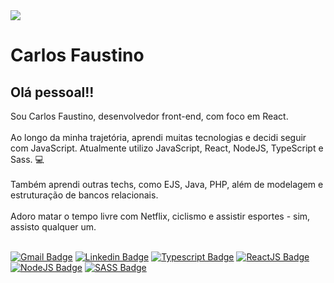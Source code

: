 
<img src="https://avatars3.githubusercontent.com/u/52840669?s=460&u=b3c575a859413727fd2955e65003b429fe90edab&v=4" width="auto" />

# Carlos Faustino

## Olá pessoal!!

Sou Carlos Faustino, desenvolvedor front-end, com foco em React.  <br><br>
Ao longo da minha trajetória, aprendi muitas tecnologias e decidi seguir com JavaScript. Atualmente utilizo JavaScript, React, NodeJS, TypeScript e Sass. :computer:<br><br>
Também aprendi outras techs, como EJS, Java, PHP, além de modelagem e estruturação de bancos relacionais.<br><br>
Adoro matar o tempo livre com Netflix, ciclismo e assistir esportes - sim, assisto qualquer um.<br><br>

[![Gmail Badge](https://img.shields.io/badge/-Gmail-c14438?style=flat-square&logo=Gmail&logoColor=white&link=mailto:chfcchfc96@gmail.com)](mailto:chfcchfc96@gmail.com)
[![Linkedin Badge](https://img.shields.io/badge/-LinkedIn-blue?style=flat-square&logo=Linkedin&logoColor=white&link=https://www.linkedin.com/in/carlos-faustino-992868115)](https://www.linkedin.com/in/carlos-faustino-992868115)
[![Typescript Badge](https://img.shields.io/badge/TypeScript-007ACC?style=flat-square&logo=typescript&logoColor=white)](https://www.typescriptlang.org/)
[![ReactJS Badge](https://img.shields.io/badge/React-20232A?style=flat-square&logo=react&logoColor=61DAFB)](https://reactjs.org/)
[![NodeJS Badge](https://img.shields.io/badge/Node.js-43853D?style=flat-square&logo=node.js&logoColor=white)](https://nodejs.org/)
[![SASS Badge](https://img.shields.io/badge/Sass-CC6699?style=flat-square&logo=sass&logoColor=white)](https://sass-lang.com/)
